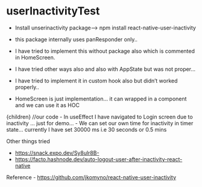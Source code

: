 # userInactivityTest

- Install unserinactivity package—> npm install react-native-user-inactivity 

- this package internally uses panResponder only.. 
- I have tried to implement this without package also which is commented in HomeScreen.
- I have tried other ways also and also with AppState but was not proper… 
- I have tried to implement it in custom hook also but didn’t worked properly.. 
- HomeScreen is just implementation… it can wrapped in a component and we can use it as HOC
<UserInactivity>
{children} //our code
</UserInactivity>
- In useEffect I have navigated to Login screen due to inactivity … just for demo…
- We can set our own time for inactivity in timer state… currently I have set 30000 ms i.e 30 seconds or 0.5 mins

Other things tried
- https://snack.expo.dev/Sy8ulr8B-
- https://facto.hashnode.dev/auto-logout-user-after-inactivity-react-native



Reference - https://github.com/jkomyno/react-native-user-inactivity
